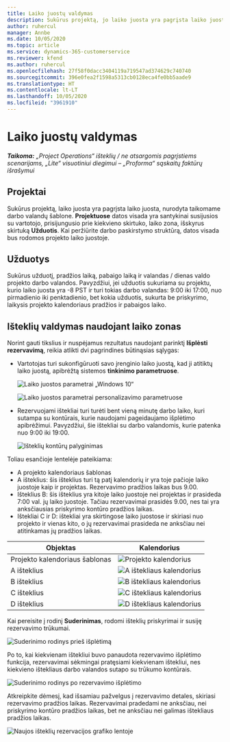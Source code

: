 ```yaml
---
title: Laiko juostų valdymas
description: Sukūrus projektą, jo laiko juosta yra pagrįsta laiko juosta, nurodyta taikomame darbo valandų šablone.
author: ruhercul
manager: Annbe
ms.date: 10/05/2020
ms.topic: article
ms.service: dynamics-365-customerservice
ms.reviewer: kfend
ms.author: ruhercul
ms.openlocfilehash: 27f58f0dacc3404119a719547ad374629c740740
ms.sourcegitcommit: 396e0fea2f1598a5313cb0128eca4fe0bb5aade9
ms.translationtype: HT
ms.contentlocale: lt-LT
ms.lasthandoff: 10/05/2020
ms.locfileid: "3961910"
---
```

# <a name="manage-time-zones"></a>Laiko juostų valdymas

_**Taikoma:** „Project Operations“ išteklių / ne atsargomis pagrįstiems scenarijams, „Lite“ visuotiniui diegimui – „Proforma“ sąskaitų faktūrų išrašymui_


## <a name="projects"></a>Projektai

Sukūrus projektą, laiko juosta yra pagrįsta laiko juosta, nurodyta taikomame darbo valandų šablone. **Projektuose** datos visada yra santykinai susijusios su vartotojo, prisijungusio prie kiekvieno skirtuko, laiko zona, išskyrus skirtuką **Užduotis**. Kai peržiūrite darbo paskirstymo struktūrą, datos visada bus rodomos projekto laiko juostoje.

## <a name="tasks"></a>Užduotys

Sukūrus užduotį, pradžios laiką, pabaigo laiką ir valandas / dienas valdo projekto darbo valandos. Pavyzdžiui, jei užduotis sukuriama su projektu, kurio laiko juosta yra -8 PST ir turi tokias darbo valandas: 9:00 iki 17:00, nuo pirmadienio iki penktadienio, bet kokia užduotis, sukurta be priskyrimo, laikysis projekto kalendoriaus pradžios ir pabaigos laiko.

## <a name="manage-resources-with-time-zones"></a>Išteklių valdymas naudojant laiko zonas

Norint gauti tikslius ir nuspėjamus rezultatus naudojant parinktį **Išplėsti rezervavimą**, reikia atlikti dvi pagrindines būtinąsias sąlygas:  

- Vartotojas turi sukonfigūruoti savo įrenginio laiko juostą, kad ji atitiktų laiko juostą, apibrėžtą sistemos **tinkinimo parametruose**.
 
  ![Laiko juostos parametrai „Windows 10“](media/reconcile-assignments-03.png)

  ![Laiko juostos parametrai personalizavimo parametruose](media/reconcile-assignments-04.png)
 
- Rezervuojami ištekliai turi turėti bent vieną minutę darbo laiko, kuri sutampa su kontūrais, kurie naudojami pageidaujamo išplėtimo apibrėžimui. Pavyzdžiui, šie ištekliai su darbo valandomis, kurie patenka nuo 9:00 iki 19:00. 

  ![Išteklių kontūrų palyginimas](media/reconcile-assignments-05.png)

Toliau esančioje lentelėje pateikiama:

- A projekto kalendoriaus šablonas
- A išteklius: šis išteklius turi tą patį kalendorių ir yra toje pačioje laiko juostoje kaip ir projektas. Rezervavimo pradžios laikas bus 9.00.
- Išteklius B: šis išteklius yra kitoje laiko juostoje nei projektas ir prasideda 7:00 val. jų laiko juostoje. Tačiau rezervavimai prasidės 9.00, nes tai yra anksčiausias priskyrimo kontūro pradžios laikas.
- Ištekliai C ir D: ištekliai yra skirtingose laiko juostose ir skiriasi nuo projekto ir vienas kito, o jų rezervavimai prasideda ne anksčiau nei atitinkamas jų pradžios laikas.

|Objektas  |Kalendorius  |
|-|-|
|Projekto kalendoriaus šablonas   | ![Projekto kalendorius](media/reconcile-assignments-06.png) |
|A išteklius  | ![A ištekliaus kalendorius](media/reconcile-assignments-06.png) |
|B išteklius  |  ![B ištekliaus kalendorius](media/reconcile-assignments-07.png) |
|C išteklius  |  ![C ištekliaus kalendorius](media/reconcile-assignments-08.png) |
|D išteklius  | ![D ištekliaus kalendorius](media/reconcile-assignments-09.png)  |
 
Kai pereisite į rodinį **Suderinimas**, rodomi išteklių priskyrimai ir susiję rezervavimo trūkumai.

![Suderinimo rodinys prieš išplėtimą](media/reconcile-assignments-10.png)

Po to, kai kiekvienam ištekliui buvo panaudota rezervavimo išplėtimo funkcija, rezervavimai sėkmingai pratęsiami kiekvienam ištekliui, nes kiekvieno ištekliaus darbo valandos sutapo su trūkumo kontūrais.

![Suderinimo rodinys po rezervavimo išplėtimo](media/reconcile-assignments-11.png) 

Atkreipkite dėmesį, kad išsamiau pažvelgus į rezervavimo detales, skiriasi rezervavimo pradžios laikas. Rezervavimai pradedami ne anksčiau, nei priskyrimo kontūro pradžios laikas, bet ne anksčiau nei galimas ištekliaus pradžios laikas.

![Naujos išteklių rezervacijos grafiko lentoje](media/reconcile-assignments-12.png)
